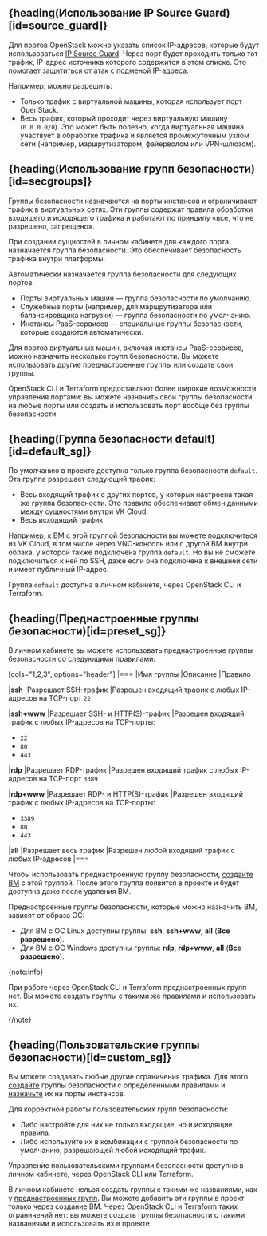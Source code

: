 ## {heading(Использование IP Source Guard)[id=source_guard]}

Для портов OpenStack можно указать список IP-адресов, которые будут использоваться [IP Source Guard](/ru/networks/vnet/instructions/source-guard).
Через порт будет проходить только тот трафик, IP-адрес источника которого содержится в этом списке. Это помогает защититься от атак с подменой IP-адреса.

Например, можно разрешить:

- Только трафик с виртуальной машины, которая использует порт OpenStack.
- Весь трафик, который проходит через виртуальную машину (`0.0.0.0/0`). Это может быть полезно, когда виртуальная машина участвует в обработке трафика и является промежуточным узлом сети (например, маршрутизатором, файерволом или VPN-шлюзом).

## {heading(Использование групп безопасности)[id=secgroups]}

Группы безопасности назначаются на порты инстансов и ограничивают трафик в виртуальных сетях. Эти группы содержат правила обработки входящего и исходящего трафика и работают по принципу «все, что не разрешено, запрещено».

При создании сущностей в личном кабинете для каждого порта назначается группа безопасности. Это обеспечивает безопасность трафика внутри платформы.

Автоматически назначается группа безопасности для следующих портов:

- Порты виртуальных машин — группа безопасности по умолчанию.
- Служебные порты (например, для маршрутизатора или балансировщика нагрузки) — группа безопасности по умолчанию.
- Инстансы PaaS-сервисов — специальные группы безопасности, которые создаются автоматически.

Для портов виртуальных машин, включая инстансы PaaS-сервисов, можно назначить несколько групп безопасности. Вы можете использовать другие преднастроенные группы или создать свои группы.

OpenStack CLI и Terraform предоставляют более широкие возможности управления портами: вы можете назначить свои группы безопасности на любые порты или создать и использовать порт вообще без группы безопасности.

## {heading(Группа безопасности default)[id=default_sg]}

По умолчанию в проекте доступна только группа безопасности `default`. Эта группа разрешает следующий трафик:

- Весь входящий трафик с других портов, у которых настроена такая же группа безопасности. Это правило обеспечивает обмен данными между сущностями внутри VK Cloud.
- Весь исходящий трафик.

Например, к ВМ с этой группой безопасности вы можете подключиться из VK Cloud, в том числе через VNC-консоль или с другой ВМ внутри облака, у которой также подключена группа `default`. Но вы не сможете подключиться к ней по SSH, даже если она подключена к внешней сети и имеет публичный IP-адрес.

Группа `default` доступна в личном кабинете, через OpenStack CLI и Terraform.

## {heading(Преднастроенные группы безопасности)[id=preset_sg]}

В личном кабинете вы можете использовать преднастроенные группы безопасности со следующими правилами:

[cols="1,2,3", options="header"]
|===
|Имя группы
|Описание
|Правило

|**ssh**
|Разрешает SSH-трафик
|Разрешен входящий трафик с любых IP-адресов на TCP-порт `22`

|**ssh+www**
|Разрешает SSH- и HTTP(S)-трафик
|Разрешен входящий трафик с любых IP-адресов на TCP-порты:

- `22`
- `80`
- `443`

|**rdp**
|Разрешает RDP-трафик
|Разрешен входящий трафик с любых IP-адресов на TCP-порт `3389`

|**rdp+www**
|Разрешает RDP- и HTTP(S)-трафик
|Разрешен входящий трафик с любых IP-адресов на TCP-порты:

- `3389`
- `80`
- `443`

|**all**
|Разрешает весь трафик
|Разрешен любой входящий трафик с любых IP-адресов
|===

Чтобы использовать преднастроенную группу безопасности, [создайте ВМ](/ru/computing/iaas/instructions/vm/vm-create) с этой группой. После этого группа появится в проекте и будет доступна даже после удаления ВМ.

Преднастроенные группы безопасности, которые можно назначить ВМ, зависят от образа OC:

- Для ВМ с OC Linux доступны группы: **ssh**, **ssh+www**, **all** (**Все разрешено**).
- Для ВМ с OC Windows доступны группы: **rdp**, **rdp+www**, **all** (**Все разрешено**).

{note:info}

При работе через OpenStack CLI и Terraform преднастроенных групп нет. Вы можете создать группы с такими же правилами и использовать их.

{/note}

## {heading(Пользовательские группы безопасности)[id=custom_sg]}

Вы можете создавать любые другие ограничения трафика. Для этого [создайте](../../instructions/secgroups#sozdanie_gruppy_bezopasnosti) группы безопасности с определенными правилами и [назначьте](../../instructions/secgroups#naznachenie_gruppy_na_instans) их на порты инстансов.

Для корректной работы пользовательских групп безопасности:

- Либо настройте для них не только входящие, но и исходящие правила.
- Либо используйте их в комбинации с группой безопасности по умолчанию, разрешающей любой исходящий трафик.

Управление пользовательскими группами безопасности доступно в личном кабинете, через OpenStack CLI или Terraform.

В личном кабинете нельзя создать группы с такими же названиями, как у [преднастроенных групп](#preset_sg). Вы можете добавить эти группы в проект только через создание ВМ. Через OpenStack CLI и Terraform таких ограничений нет: вы можете создать группы безопасности с такими названиями и использовать их в проекте.
